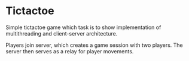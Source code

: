 # Tictactoe

Simple tictactoe game which task is to show implementation of multithreading and client-server architecture.

Players join server, which creates a game session with two players. 
The server then serves as a relay for player movements.
